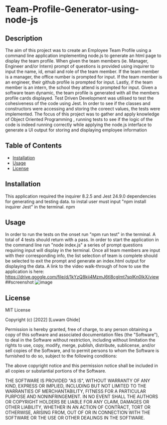 # Team-Profile-Generator-using-node-js

## Description
The aim of this project was to create an Employee Team Profile using a command line application implementing node.js to generate an html page to display the team profile. When given the team members (ie. Manager, Engineer and/or Intern) prompt of questions is provided using inquirer to input the name, id, email and role of the team member. If the team member is a manager, the office number is prompted for input. If the team member is an engineer, their github profile is prompted for input. Lastly, if the team member is an intern, the school they attend is prompted for input. Given a software team dynamic, the team profile is generated with all the members profile cards displayed. Test Driven Development was utilised to test the cohesiveness of the code using Jest. In order to see if the classes and constructors were accessing and storing the coreect values, the tests were implemented. The focus of this project was to gather and apply knowledge of Object Oriented Programming , running tests to see if the logic of the code is indeed running correctly while applying the node.js interface to generate a UI output for storing and displaying employee information

## Table of Contents

- [Installation](#installation)
- [Usage](#usage)
- [License](#license)

## Installation

This application required the inquirer 8.2.5 and Jest 24.9.0 dependencies for generating and testing data. to instal user must input "npm install inquirer Jest" in the 
terminal.
npm 
## Usage

In order to run the tests on the onset run "npm run test" in the terminal. A total of 4 tests should return with a pass.
In order to start the application in the command line run "node index.js" a series of prompt questions requiring input will display in the terminal. Once all team members are input with their corresponding info, the list selection of team is complete should be selected to exit the prompt and generate an index.html output for displaying the data.
A link to the video walk-through of how to use the application is here:
<https://drive.google.com/file/d/1kYzQ8kji4MzmJ6tI8cglmt7splKn0IkX/view>
##screenshot ![image](https://user-images.githubusercontent.com/111549689/209503011-593dce63-57b8-4f7a-a62f-83dbc4d73ec8.png)


   


## License
MIT License

Copyright (c) [2022] [Luwam Ghide]

Permission is hereby granted, free of charge, to any person obtaining a copy
of this software and associated documentation files (the "Software"), to deal
in the Software without restriction, including without limitation the rights
to use, copy, modify, merge, publish, distribute, sublicense, and/or sell
copies of the Software, and to permit persons to whom the Software is
furnished to do so, subject to the following conditions:

The above copyright notice and this permission notice shall be included in all
copies or substantial portions of the Software.

THE SOFTWARE IS PROVIDED "AS IS", WITHOUT WARRANTY OF ANY KIND, EXPRESS OR
IMPLIED, INCLUDING BUT NOT LIMITED TO THE WARRANTIES OF MERCHANTABILITY,
FITNESS FOR A PARTICULAR PURPOSE AND NONINFRINGEMENT. IN NO EVENT SHALL THE
AUTHORS OR COPYRIGHT HOLDERS BE LIABLE FOR ANY CLAIM, DAMAGES OR OTHER
LIABILITY, WHETHER IN AN ACTION OF CONTRACT, TORT OR OTHERWISE, ARISING FROM,
OUT OF OR IN CONNECTION WITH THE SOFTWARE OR THE USE OR OTHER DEALINGS IN THE
SOFTWARE.

